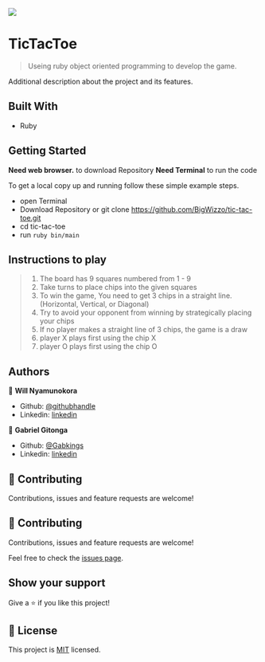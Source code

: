 ![](https://img.shields.io/badge/Microverse-blueviolet)

# TicTacToe

> Useing ruby object oriented programming to develop the game.

Additional description about the project and its features.

## Built With

- Ruby

## Getting Started

**Need web browser.** to download Repository
**Need Terminal** to run the code

To get a local copy up and running follow these simple example steps.

- open Terminal
- Download Repository or git clone https://github.com/BigWizzo/tic-tac-toe.git
- cd tic-tac-toe
- run `ruby bin/main`

## Instructions to play

> 1. The board has 9 squares numbered from 1 - 9
> 2. Take turns to place chips into the given squares
> 3. To win the game, You need to get 3 chips in a straight line. (Horizontal, Vertical, or Diagonal)
> 4. Try to avoid your opponent from winning by strategically placing your chips
> 5. If no player makes a straight line of 3 chips, the game is a draw
> 6. player X plays first using the chip X
> 7. player O plays first using the chip O

## Authors

👤 **Will Nyamunokora**

- Github: [@githubhandle](https://github.com/bigwizzo)
- Linkedin: [linkedin](https://linkedin.com/in/willnyamunokora)

👤 **Gabriel Gitonga**

- Github: [@Gabkings](https://github.com/Gabkings/BubbleSort)
- Linkedin: [linkedin](https://www.linkedin.com/in/gabriel-gitonga-b5a611183/)

## 🤝 Contributing

Contributions, issues and feature requests are welcome!

## 🤝 Contributing

Contributions, issues and feature requests are welcome!

Feel free to check the [issues page](https://github.com/BigWizzo/tic-tac-toe/issues).

## Show your support

Give a ⭐️ if you like this project!

## 📝 License

This project is [MIT](lic.url) licensed.
